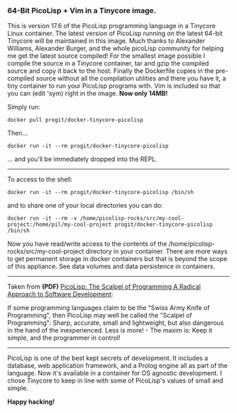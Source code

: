 ### 64-Bit PicoLisp + Vim in a Tinycore image.

This is version 17.6 of the PicoLisp programming language in a Tinycore Linux container. The latest version of PicoLisp running on the latest 64-bit Tinycore will be maintained in this image.  Much thanks to Alexander Williams, Alexander Burger, and the whole picoLisp community for helping me get the latest source compiled!  For the smallest image possible I compile the source in a Tinycore container, tar and gzip the compiled source and copy it back to the host.  Finally the Dockerfile copies in the pre-compiled source without all the compilation utilities and there you have it, a tiny container to run your PicoLisp programs with. Vim is included so that you can (edit 'sym) right in the image.  **Now only 14MB!**

Simply run:
``` code
docker pull progit/docker-tinycore-picolisp
```
Then...
``` code
docker run -it --rm progit/docker-tinycore-picolisp 
```
... and you'll be immediately dropped into the REPL.
___

To access to the shell:

``` code
docker run -it --rm progit/docker-tinycore-picolisp /bin/sh
```

and to share one of your local directories you can do:

``` code
docker run -it --rm -v /home/picolisp-rocks/src/my-cool-project:/home/pil/my-cool-project progit/docker-tinycore-picolisp /bin/sh
```

Now you have read/write access to the contents of the /home/picolisp-rocks/src/my-cool-project directory in your container.  There are more ways to get permanent storage in docker containers but that is beyond the scope of this appliance.  See data volumes and data persistence in containers.
___

Taken from **(PDF)** [PicoLisp: The Scalpel of Programming A Radical Approach to Software Development](picolisp.com/wiki/!pdf?-B1103):

If some programming languages claim to be the "Swiss Army Knife of Programming", then PicoLisp may well be called the "Scalpel of Programming": Sharp, accurate, small and lightweight, but also dangerous in the hand of the inexperienced. Less is more! - The maxim is: Keep it simple, and the programmer in control!

___

PicoLisp is one of the best kept secrets of development.  It includes a database, web application framework, and a Prolog engine all as part of the language. Now it's available in a container for OS agnostic development.  I chose Tinycore to keep in line with some of PicoLisp's values of small and simple.

**Happy hacking!**

